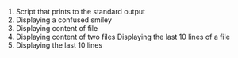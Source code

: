 1. Script that prints to the standard output
1. Displaying a confused smiley
2. Displaying content of file
3. Displaying content of two files
Displaying the last 10 lines of a file
5. Displaying the last 10 lines
